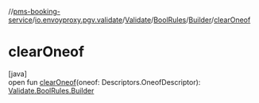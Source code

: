 //[pms-booking-service](../../../../../index.md)/[io.envoyproxy.pgv.validate](../../../index.md)/[Validate](../../index.md)/[BoolRules](../index.md)/[Builder](index.md)/[clearOneof](clear-oneof.md)

# clearOneof

[java]\
open fun [clearOneof](clear-oneof.md)(oneof: Descriptors.OneofDescriptor): [Validate.BoolRules.Builder](index.md)